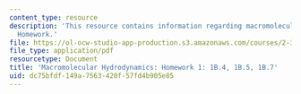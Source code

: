 ```yaml
---
content_type: resource
description: 'This resource contains information regarding macromolecular hydrodynamics:
  Homework.'
file: https://ol-ocw-studio-app-production.s3.amazonaws.com/courses/2-341j-macromolecular-hydrodynamics-spring-2016/dc75bfdf149a7563420f57fd4b905e85_MIT2_341JS16_Hw1_Soln.pdf
file_type: application/pdf
resourcetype: Document
title: 'Macromolecular Hydrodynamics: Homework 1: 1B.4, 1B.5, 1B.7'
uid: dc75bfdf-149a-7563-420f-57fd4b905e85
---
```

